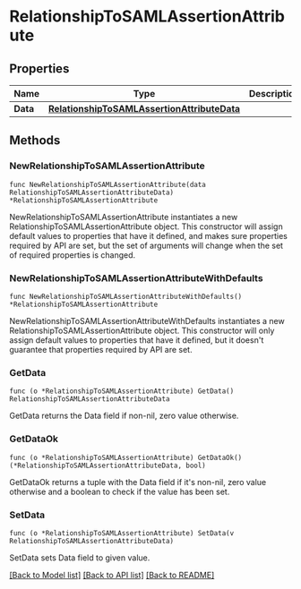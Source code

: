 # RelationshipToSAMLAssertionAttribute

## Properties

| Name     | Type                                                                                        | Description | Notes |
| -------- | ------------------------------------------------------------------------------------------- | ----------- | ----- |
| **Data** | [**RelationshipToSAMLAssertionAttributeData**](RelationshipToSAMLAssertionAttributeData.md) |             |

## Methods

### NewRelationshipToSAMLAssertionAttribute

`func NewRelationshipToSAMLAssertionAttribute(data RelationshipToSAMLAssertionAttributeData) *RelationshipToSAMLAssertionAttribute`

NewRelationshipToSAMLAssertionAttribute instantiates a new RelationshipToSAMLAssertionAttribute object.
This constructor will assign default values to properties that have it defined,
and makes sure properties required by API are set, but the set of arguments
will change when the set of required properties is changed.

### NewRelationshipToSAMLAssertionAttributeWithDefaults

`func NewRelationshipToSAMLAssertionAttributeWithDefaults() *RelationshipToSAMLAssertionAttribute`

NewRelationshipToSAMLAssertionAttributeWithDefaults instantiates a new RelationshipToSAMLAssertionAttribute object.
This constructor will only assign default values to properties that have it defined,
but it doesn't guarantee that properties required by API are set.

### GetData

`func (o *RelationshipToSAMLAssertionAttribute) GetData() RelationshipToSAMLAssertionAttributeData`

GetData returns the Data field if non-nil, zero value otherwise.

### GetDataOk

`func (o *RelationshipToSAMLAssertionAttribute) GetDataOk() (*RelationshipToSAMLAssertionAttributeData, bool)`

GetDataOk returns a tuple with the Data field if it's non-nil, zero value otherwise
and a boolean to check if the value has been set.

### SetData

`func (o *RelationshipToSAMLAssertionAttribute) SetData(v RelationshipToSAMLAssertionAttributeData)`

SetData sets Data field to given value.

[[Back to Model list]](../README.md#documentation-for-models) [[Back to API list]](../README.md#documentation-for-api-endpoints) [[Back to README]](../README.md)
